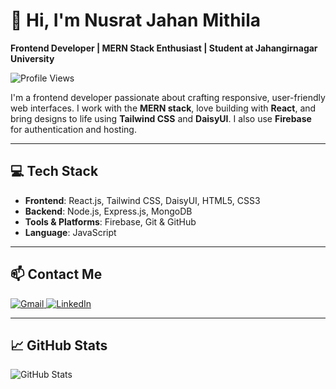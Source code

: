 # 👋 Hi, I'm Nusrat Jahan Mithila

**Frontend Developer | MERN Stack Enthusiast | Student at Jahangirnagar University**

![Profile Views](https://komarev.com/ghpvc/?username=TrustfratedIsNotAvailable&color=blue)

I'm a frontend developer passionate about crafting responsive, user-friendly web interfaces. I work with the **MERN stack**, love building with **React**, and bring designs to life using **Tailwind CSS** and **DaisyUI**. I also use **Firebase** for authentication and hosting.

---

## 💻 Tech Stack

- **Frontend**: React.js, Tailwind CSS, DaisyUI, HTML5, CSS3  
- **Backend**: Node.js, Express.js, MongoDB  
- **Tools & Platforms**: Firebase, Git & GitHub 
- **Language**: JavaScript

---

## 📫 Contact Me

<p>
  <a href="mailto:nusratmithila524@gmail.com">
    <img alt="Gmail" src="https://img.shields.io/badge/GMAIL-D14836?style=for-the-badge&logo=gmail&logoColor=white" />
  </a>
  <a href="https://www.linkedin.com/in/nusrat-jahan-mithila-6031a6240" target="_blank">
    <img alt="LinkedIn" src="https://img.shields.io/badge/LINKEDIN-0077B5?style=for-the-badge&logo=linkedin&logoColor=white" />
  </a>
</p>

---

## 📈 GitHub Stats

![GitHub Stats](https://github-readme-stats.vercel.app/api?username=TrustfratedIsNotAvailable&show_icons=true&theme=radical)
